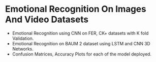 # Emotional Recognition On Images And Video Datasets


- Emotional Recognition using CNN on FER, CK+ datasets with K fold Validation.
- Emotional Recognition on BAUM 2 dataset using LSTM and CNN 3D Networks.
- Confusion Matrices, Accuracy Plots for each of the model deployed.
